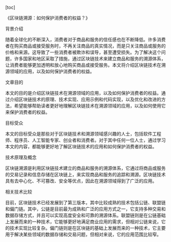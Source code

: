 
[toc]                    
                
                
《区块链溯源：如何保护消费者的权益？》

背景介绍

随着全球化的不断深入，消费者对于商品和服务的信任感也在不断降低。许多消费者在购买商品或接受服务时，不再关注商品的真实情况，而是只关注商品或服务的价格和来源。这导致了一些消费者被欺诈和误导，甚至遭受损失。为了解决这个问题，许多国家和地区采取了措施，通过区块链技术来建立商品和服务的溯源体系，让消费者能够更加透明和放心地购买商品或接受服务。本文将介绍区块链技术在溯源领域的应用，以及如何保护消费者的权益。

文章目的

本文的目的是介绍区块链技术在溯源领域的应用，以及如何保护消费者的权益。通过介绍区块链技术的原理、技术实现、应用示例和代码实现，以及优化和改进的方法，希望能够帮助读者更好地理解区块链技术在溯源领域的应用，以及如何使用它来保护消费者的权益。

目标受众

本文的目标受众是那些对于区块链技术和溯源领域感兴趣的人士，包括软件工程师、程序员、人工智能专家、创业者和消费者。对于其中任何一位人士，通过学习本文的内容，都能够更好地了解区块链技术的应用和如何保护消费者的权益。

技术原理及概念

区块链溯源是利用区块链技术建立的商品和服务的溯源体系，它通过将商品或服务的交易记录和信息存储在区块链上，来实现商品和服务的追踪和溯源。区块链技术具有去中心化、不可篡改、安全等优点，因此在溯源领域得到了广泛的应用。

相关技术比较

目前，区块链技术已经发展到了第三版本，其中比较成熟的技术包括公链、联盟链和偏门链。其中，公链是目前最为成熟和广泛的应用方式之一，它支持多种交易和数据存储方式，并且可以实现高度安全和可靠的溯源体系。联盟链则是在公链基础上发展而来的一种技术，它能够更好地满足商业应用的需求，但相对公链来说，它的技术实现比较复杂。偏门链则是在区块链的基础上发展而来的一种技术，它主要用于解决某些领域的数据存储和交易问题，但相对来说，它的应用范围比较窄。

